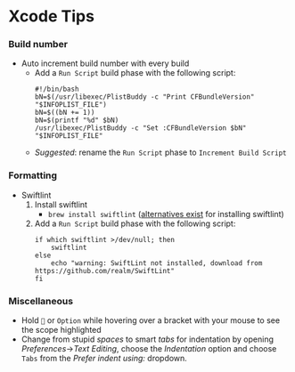 # Xcode Tips


### Build number
* Auto increment build number with every build
	* Add a `Run Script` build phase with the following script:
		```
		#!/bin/bash
		bN=$(/usr/libexec/PlistBuddy -c "Print CFBundleVersion" "$INFOPLIST_FILE")
		bN=$((bN += 1))
		bN=$(printf "%d" $bN)
		/usr/libexec/PlistBuddy -c "Set :CFBundleVersion $bN" "$INFOPLIST_FILE"
		```
	* *Suggested*: rename the `Run Script` phase to `Increment Build Script`


### Formatting
* Swiftlint
	1. Install swiftlint
		* `brew install swiftlint` ([alternatives exist](https://github.com/realm/SwiftLint#installation) for installing swiftlint)
	1. Add a `Run Script` build phase with the following script:
		```
		if which swiftlint >/dev/null; then
			swiftlint
		else
			echo "warning: SwiftLint not installed, download from https://github.com/realm/SwiftLint"
		fi
		```

### Miscellaneous
* Hold `` or `Option` while hovering over a bracket with your mouse to see the scope highlighted
* Change from stupid *spaces* to smart *tabs* for indentation by opening *Preferences*->*Text Editing*, choose the *Indentation* option and choose `Tabs` from the *Prefer indent using:* dropdown.

